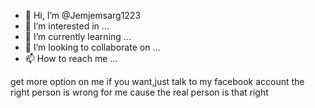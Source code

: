 - 👋 Hi, I’m @Jemjemsarg1223
- 👀 I’m interested in ...
- 🌱 I’m currently learning ...
- 💞️ I’m looking to collaborate on ...
- 📫 How to reach me ...

<!---
Jemjemsarg1223/Jemjemsarg1223 is a ✨ special ✨ repository because its `README.md` (this file) appears on your GitHub profile.
You can click the Preview link to take a look at your changes.
--->
get more option on me if you want,just talk to my facebook account
the right person is wrong for me cause the real person is that right 
